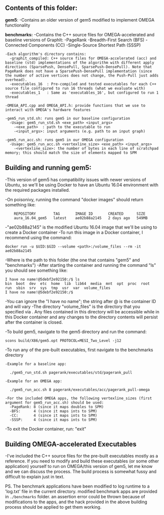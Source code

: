 ## Contents of this folder: ##

  **gem5**:
    -Contains an older version of gem5 modified to implement OMEGA functionality

  **benchmarks:**
    -Contains the C++ source files for OMEGA-accelerated and baseline versions of GraphIt:
      -PageRank
      -Breadth-First Search (BFS)
      -Connected Components (CC)
      -Single-Source Shortest Path (SSSP)
      
    -Each algorithm's directory contains:
      -graphit_compiled: C++ source files for OMEGA-accelerated (acc) and baseline (std) implementations of the algorithm with different apply directions (SparsePush, DensePull, SparsePush-DensePull). Note that PageRank does not have a SparsePush-DensePull implementation (since the number of active vertices does not change, the Push-Pull just adds overhead).
      -executables_16  : Pre-compiled and tested executables for each C++ source file configured to run 16 threads (what we evaluate with)
      -executables_1   : Same as 'executables_16', but configured to run 1 thread
      
    -OMEGA_API.cpp and OMEGA_API.h: provide functions that we use to interact with OMEGA's hardware features
    
    -gem5_run_std.sh: runs gem5 in our baseline configuration
      -Usage: gem5_run_std.sh <exe_path> <input_args>
        -<exe_path>  : path to the executable to run
        -<input_args>: input arguments (e.g. path to an input graph)
    
    -gem5_run_acc.sh: runs gem5 in our OMEGA configuration
      -Usage: gem5_run_acc.sh <vertexline_size> <exe_path> <input_args>
        -<vertexline_size>: the number of bytes in each line of scratchpad memory; this should match the size of elements mapped to SPM
       
        
## Building and running gem5: ##

  -This version of gem5 has compatibility issues with newer versions of Ubuntu, so we'll be using Docker to have an Ubuntu 16.04 environment with the required packages installed.
  
  -On poisonivy, running the command "docker images" should return something like:
   
        REPOSITORY        TAG       IMAGE ID       CREATED      SIZE
        aura_16.04_gem5   latest    ae02b88a2145   2 days ago   549MB
        
  -"ae02b88a2145" is the modified Ubuntu 16.04 image that we'll be using to create a Docker container
  -To run this image in a Docker container, I recommend using the command:
  
    docker run -u $UID:$GID --volume <path>:/volume_files --rm -it ae02b88a2145
    
  -Where <path> is the path to this folder (the one that contains "gem5" and "benchmarks")
  -After starting the container and running the command "ls" you should see something like:
  
    I have no name!@5debf2e92150:/$ ls
    bin  boot  dev	etc  home  lib	lib64  media  mnt  opt	proc  root  run  sbin  srv  sys  tmp  usr  var	volume_files
    I have no name!@5debf2e92150:/$ 

  -You can ignore the "I have no name"; the string after @ is the container ID and will vary
  -The directory "volume_files" is the directory that you specified via <path>. Any files contained in this directory will be accessible while in this Docker container and any changes to the directory contents will persist after the container is closed.
  
  -To build gem5, navigate to the gem5 directory and run the command:
  
    scons build/X86/gem5.opt PROTOCOL=MESI_Two_Level -j12
    
  -To run any of the pre-built executables, first navigate to the benchmarks directory
  
    -Example for a baseline app:
    
      ./gem5_run_std.sh pagerank/executables/std/pagerank_pull
  
    -Example for an OMEGA app:
    
      ./gem5_run_acc.sh 8 pagerank/executables/acc/pagerank_pull-omega
  
    -For the included OMEGA apps, the following vertexline_sizes (first argument for gem5_run_acc.sh) should be used:
      -PageRank: 8 (since it maps doubles to SPM)
      -BFS:      4 (since it maps ints to SPM)
      -CC:       4 (since it maps ints to SPM)
      -SSSP:     4 (since it maps ints to SPM)
  
  -To exit the Docker container, run: "exit"
  

## Building OMEGA-accelerated Executables ##
  
  -I've included the C++ source files for the pre-built executables mostly as a reference. If you need to modify and build these executables (or some other application) yourself to run on OMEGA/this version of gem5, let me know and we can discuss the process. The build process is somewhat fussy and difficult to explain just in text.

PS. The benchmark applications have been modified to log runtime to a 'log.txt' file in the current directory. modified benchmark apps are provided in ```./benchmarks``` folder. an assertion error could be thrown because of modifications to the apps, and the hack provided in the above building process should be applied to get them working.